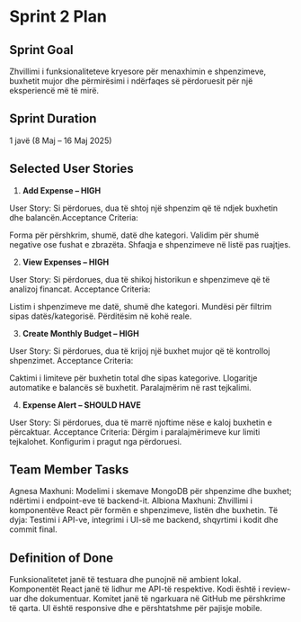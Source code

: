 # Sprint 2 Plan

## Sprint Goal

Zhvillimi i funksionaliteteve kryesore për menaxhimin e shpenzimeve, buxhetit mujor dhe përmirësimi i ndërfaqes së përdoruesit për një eksperiencë më të mirë.

## Sprint Duration

1 javë (8 Maj – 16 Maj 2025)

## Selected User Stories

1. **Add Expense – HIGH**

User Story: Si përdorues, dua të shtoj një shpenzim që të ndjek buxhetin dhe balancën.Acceptance Criteria:

Forma për përshkrim, shumë, datë dhe kategori.
Validim për shumë negative ose fushat e zbrazëta.
Shfaqja e shpenzimeve në listë pas ruajtjes.

2. **View Expenses – HIGH**

User Story: Si përdorues, dua të shikoj historikun e shpenzimeve që të analizoj financat.
Acceptance Criteria:

Listim i shpenzimeve me datë, shumë dhe kategori.
Mundësi për filtrim sipas datës/kategorisë.
Përditësim në kohë reale.

3. **Create Monthly Budget – HIGH**

User Story: Si përdorues, dua të krijoj një buxhet mujor që të kontrolloj shpenzimet.
Acceptance Criteria:

Caktimi i limiteve për buxhetin total dhe sipas kategorive.
Llogaritje automatike e balancës së buxhetit.
Paralajmërim në rast tejkalimi.

4. **Expense Alert – SHOULD HAVE**

User Story: Si përdorues, dua të marrë njoftime nëse e kaloj buxhetin e përcaktuar.
Acceptance Criteria:
Dërgim i paralajmërimeve kur limiti tejkalohet.
Konfigurim i pragut nga përdoruesi.

## Team Member Tasks

Agnesa Maxhuni: Modelimi i skemave MongoDB për shpenzime dhe buxhet; ndërtimi i endpoint-eve të backend-it.
Albiona Maxhuni: Zhvillimi i komponentëve React për formën e shpenzimeve, listën dhe buxhetin.
Të dyja: Testimi i API-ve, integrimi i UI-së me backend, shqyrtimi i kodit dhe commit final.

## Definition of Done

Funksionalitetet janë të testuara dhe punojnë në ambient lokal.
Komponentët React janë të lidhur me API-të respektive.
Kodi është i review-uar dhe dokumentuar.
Komitet janë të ngarkuara në GitHub me përshkrime të qarta.
UI është responsive dhe e përshtatshme për pajisje mobile.


